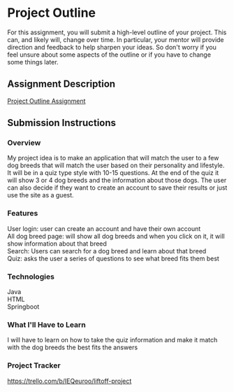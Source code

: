 # Project Outline
For this assignment, you will submit a high-level outline of your project. This can, and likely will, change over time. In particular, your mentor will provide direction and feedback to help sharpen your ideas. So don't worry if you feel unsure about some aspects of the outline or if you have to change some things later.

## Assignment Description
[Project Outline Assignment](https://education.launchcode.org/liftoff/modules/assignments/project-outline)

## Submission Instructions

### Overview
My project idea is to make an application that will match the user to a few dog breeds that will match the user based on their personality and lifestyle. It will be in a quiz type style with 10-15 questions. At the end of the quiz it will show 3 or 4 dog breeds and the information about those dogs. The user can also decide if they want to create an account to save their results or just use the site as a guest. 

### Features
User login: user can create an account and have their own account    
All dog breed page: will show all dog breeds and when you click on it, it will show information about that breed     
Search: Users can search for a dog breed and learn about that breed   
Quiz: asks the user a series of questions to see what breed fits them best    

### Technologies
Java  
HTML  
Springboot  

### What I'll Have to Learn
I will have to learn on how to take the quiz information and make it match with the dog breeds the best fits the answers  

### Project Tracker

https://trello.com/b/IEQeuroo/liftoff-project
